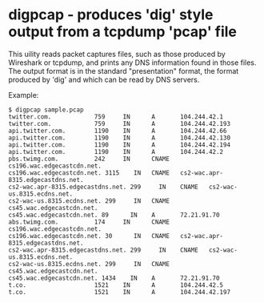 # digpcap - produces 'dig' style output from a tcpdump 'pcap' file

This uility reads packet captures files, such as those produced
by Wireshark or tcpdump, and prints any DNS information found
in those files. The output format is in the standard "presentation"
format, the format produced by 'dig' and which can be read by
DNS servers.

Example:

    $ digpcap sample.pcap
    twitter.com.            759     IN      A       104.244.42.1
    twitter.com.            759     IN      A       104.244.42.193
    api.twitter.com.        1190    IN      A       104.244.42.66
    api.twitter.com.        1190    IN      A       104.244.42.130
    api.twitter.com.        1190    IN      A       104.244.42.194
    api.twitter.com.        1190    IN      A       104.244.42.2
    pbs.twimg.com.          242     IN      CNAME   cs196.wac.edgecastcdn.net.
    cs196.wac.edgecastcdn.net. 3115    IN   CNAME   cs2-wac.apr-8315.edgecastdns.net.
    cs2-wac.apr-8315.edgecastdns.net. 299     IN    CNAME   cs2-wac-us.8315.ecdns.net.
    cs2-wac-us.8315.ecdns.net. 299     IN   CNAME   cs45.wac.edgecastcdn.net.
    cs45.wac.edgecastcdn.net. 89      IN    A       72.21.91.70
    abs.twimg.com.          174     IN      CNAME   cs196.wac.edgecastcdn.net.
    cs196.wac.edgecastcdn.net. 30      IN   CNAME   cs2-wac.apr-8315.edgecastdns.net.
    cs2-wac.apr-8315.edgecastdns.net. 299     IN    CNAME   cs2-wac-us.8315.ecdns.net.
    cs2-wac-us.8315.ecdns.net. 299     IN   CNAME   cs45.wac.edgecastcdn.net.
    cs45.wac.edgecastcdn.net. 1434    IN    A       72.21.91.70
    t.co.                   1521    IN      A       104.244.42.5
    t.co.                   1521    IN      A       104.244.42.197

